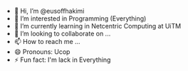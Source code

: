 - 👋 Hi, I’m @eusoffhakimi
- 👀 I’m interested in Programming (Everything)
- 🌱 I’m currently learning in Netcentric Computing at UiTM
- 💞️ I’m looking to collaborate on ...
- 📫 How to reach me ...
- 😄 Pronouns: Ucop
- ⚡ Fun fact: I'm lack in Everything

<!---
eusoffhakimi/eusoffhakimi is a ✨ special ✨ repository because its `README.md` (this file) appears on your GitHub profile.
You can click the Preview link to take a look at your changes.
--->
